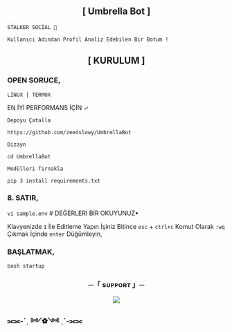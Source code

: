 <h2 align="center">[ Umbrella Bot ]</h2>

`STALKER SOCİAL 🌆`
```
Kullanıcı Adından Profil Analiz Edebilen Bir Botum !
```

<h2 align="center">[ KURULUM ]</h2>

### OPEN SORUCE,
`LİNUX | TERMUX` 

EN İYİ PERFORMANS İÇİN ✓

`Depoyu Çatalla`
```
https://github.com/zeedslowy/UmbrellaBot
```
`Dizayn`
```
cd UmbrellaBot
```
`Modülleri Tırnakla`
```
pip 3 install requirements.txt
```

### 8. SATIR,

`vi sample.env` # DEĞERLERİ BİR OKUYUNUZ•

Klavyenizde `I` İle Editleme Yapın İşiniz Bitince `esc` + `ctrl+c` Komut Olarak `:wq` Çıkmak İçinde `enter` Düğümleyin,

### BAŞLATMAK,
```
bash startup
```

<h3 align="center">
    ─「 sᴜᴩᴩᴏʀᴛ 」─
</h3>

<p align="center">
<a href="https://t.me/viosteam"><img src="https://img.shields.io/badge/-DESTEK%20Group-blue.svg?style=for-the-badge&logo=Telegram"></a>

### ⫘⫘-ˋˏ ༻✿༺ ˎˊ-⫘⫘
